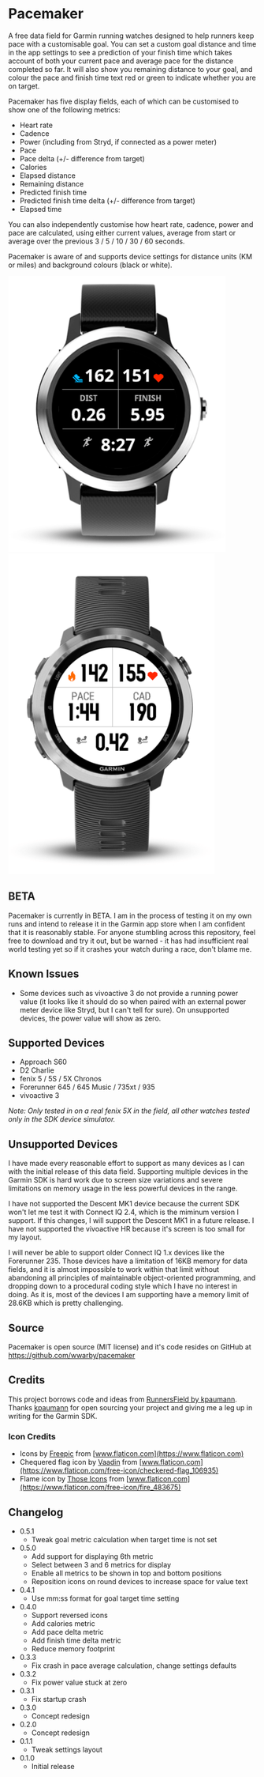 # Pacemaker

A free data field for Garmin running watches designed to help runners keep pace with a customisable goal. You can set a
custom goal distance and time in the app settings to see a prediction of your finish time which takes account of both
your current pace and average pace for the distance completed so far. It will also show you remaining distance to your
goal, and colour the pace and finish time text red or green to indicate whether you are on target.

Pacemaker has five display fields, each of which can be customised to show one of the following metrics:
- Heart rate
- Cadence
- Power (including from Stryd, if connected as a power meter)
- Pace
- Pace delta (+/- difference from target)
- Calories
- Elapsed distance
- Remaining distance
- Predicted finish time
- Predicted finish time delta (+/- difference from target)
- Elapsed time

You can also independently customise how heart rate, cadence, power and pace are calculated, using either current values,
average from start or average over the previous 3 / 5 / 10 / 30 / 60 seconds.

Pacemaker is aware of and supports device settings for distance units (KM or miles) and background colours (black or white).

![Screenshot Light](/supporting-files/screenshots/screenshot-3.png) ![Screenshot Dark](/supporting-files/screenshots/screenshot-2.png)

## BETA
Pacemaker is currently in BETA. I am in the process of testing it on my own runs and intend to release it in the Garmin
app store when I am confident that it is reasonably stable. For anyone stumbling across this repository, feel free to
download and try it out, but be warned - it has had insufficient real world testing yet so if it crashes your watch during
a race, don't blame me.

## Known Issues
- Some devices such as vivoactive 3 do not provide a running power value (it looks like it should do so when paired with an external
power meter device like Stryd, but I can't tell for sure). On unsupported devices, the power value will show as zero.

## Supported Devices
- Approach S60
- D2 Charlie
- fenix 5 / 5S / 5X Chronos
- Forerunner 645 / 645 Music / 735xt / 935
- vivoactive 3

*Note: Only tested in on a real fenix 5X in the field, all other watches tested only in the SDK device simulator.*

## Unsupported Devices
I have made every reasonable effort to support as many devices as I can with the initial release of this data field.
Supporting multiple devices in the Garmin SDK is hard work due to screen size variations and severe limitations on memory usage
in the less powerful devices in the range.

I have not supported the Descent MK1 device because the current SDK won't let me test it with Connect IQ 2.4, which is the miminum
version I support. If this changes, I will support the Descent MK1 in a future release. I have not supported the vivoactive HR
because it's screen is too small for my layout.

I will never be able to support older Connect IQ 1.x devices like the Forerunner 235. Those devices have a limitation of
16KB memory for data fields, and it is almost impossible to work within that limit without abandoning all principles
of maintainable object-oriented programming, and dropping down to a procedural coding style which I have no interest in doing.
As it is, most of the devices I am supporting have a memory limit of 28.6KB which is pretty challenging.

## Source
Pacemaker is open source (MIT license) and it's code resides on GitHub at https://github.com/wwarby/pacemaker

## Credits
This project borrows code and ideas from [RunnersField by kpaumann](https://github.com/kopa/RunnersField).
Thanks [kpaumann](https://apps.garmin.com/en-GB/developer/ab0f2743-88d2-4f32-9fb0-5fc8ba61e55a/apps) for open sourcing
your project and giving me a leg up in writing for the Garmin SDK.

### Icon Credits
- Icons by [Freepic](https://www.flaticon.com/authors/freepik) from [www.flaticon.com](https://www.flaticon.com)
- Chequered flag icon by [Vaadin](https://www.flaticon.com/authors/vaadin) from [www.flaticon.com](https://www.flaticon.com/free-icon/checkered-flag_106935)
- Flame icon by [Those Icons](https://www.flaticon.com/authors/those-icons) from [www.flaticon.com](https://www.flaticon.com/free-icon/fire_483675)

## Changelog
- 0.5.1
  - Tweak goal metric calculation when target time is not set
- 0.5.0
  - Add support for displaying 6th metric
  - Select between 3 and 6 metrics for display
  - Enable all metrics to be shown in top and bottom positions
  - Reposition icons on round devices to increase space for value text
- 0.4.1
  - Use mm:ss format for goal target time setting
- 0.4.0
  - Support reversed icons
  - Add calories metric
  - Add pace delta metric
  - Add finish time delta metric
  - Reduce memory footprint
- 0.3.3
  - Fix crash in pace average calculation, change settings defaults
- 0.3.2
  - Fix power value stuck at zero
- 0.3.1
  - Fix startup crash
- 0.3.0
  - Concept redesign
- 0.2.0
  - Concept redesign
- 0.1.1
  - Tweak settings layout
- 0.1.0
  - Initial release